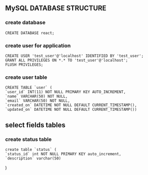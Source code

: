 ## MySQL DATABASE STRUCTURE ##

### create database

    CREATE DATABASE react;

### create user for application

    CREATE USER 'test_user'@'localhost' IDENTIFIED BY 'test_user';
    GRANT ALL PRIVILEGES ON *.* TO 'test_user'@'localhost';
    FLUSH PRIVILEGES;

### create user table

    CREATE TABLE `user` (
    `user_id` INT(11) NOT NULL PRIMARY KEY AUTO_INCREMENT,
    `name` VARCHAR(50) NOT NULL,
    `email` VARCHAR(50) NOT NULL,
    `created_on` DATETIME NOT NULL DEFAULT CURRENT_TIMESTAMP(),
    `updated_on` DATETIME NOT NULL DEFAULT CURRENT_TIMESTAMP())

## select fields tables

### create status table

    create table `status` (
    `status_id` int NOT NULL PRIMARY KEY auto_increment,
    `description` varchar(50)
)


